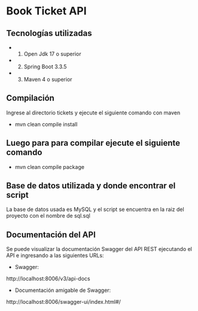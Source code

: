 # Book Ticket API
## Tecnologías utilizadas
 * 1.	Open Jdk 17 o superior
 * 2.   Spring Boot 3.3.5
 * 3.	Maven 4 o superior

## Compilación

Ingrese al directorio tickets y ejecute el siguiente comando con maven

* mvn clean compile install

## Luego para para compilar ejecute el siguiente comando

* mvn clean compile package

## Base de datos utilizada y donde encontrar el script

La base de datos usada es MySQL y el script se encuentra en la raiz del proyecto con el nombre de sql.sql

## Documentación del API

Se puede visualizar la documentación Swagger del API REST ejecutando el API e ingresando a las siguientes URLs:

* Swagger:

http://localhost:8006/v3/api-docs

* Documentación amigable de Swagger:

http://localhost:8006/swagger-ui/index.html#/


